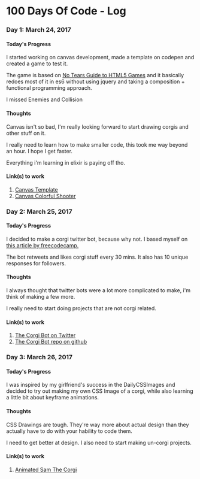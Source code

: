 # 100 Days Of Code - Log

### Day 1: March 24, 2017 

#### Today's Progress
I started working on canvas development, made a template on codepen and created a game to test it.

The game is based on [No Tears Guide to HTML5 Games](https://www.html5rocks.com/en/tutorials/canvas/notearsgame/) and it basically 
redoes most of it in es6 without using jquery and taking a composition + functional programming approach.

I missed Enemies and Collision

#### Thoughts
Canvas isn't so bad, I'm really looking forward to start drawing corgis and other stuff on it.

I really need to learn how to make smaller code, this took me way beyond an hour. I hope I get faster.

Everything i'm learning in elixir is paying off tho.


#### Link(s) to work 
1. [Canvas Template](http://codepen.io/orliph/pen/qrKYze?editors=0010)
2. [Canvas Colorful Shooter](http://codepen.io/orliph/pen/VpddOW)

### Day 2: March 25, 2017 

#### Today's Progress
I decided to make a corgi twitter bot, because why not. I based myself on [this article by freecodecamp.](https://medium.freecodecamp.com/easily-set-up-your-own-twitter-bot-4aeed5e61f7f#.fxei87o1t)

The bot retweets and likes corgi stuff every 30 mins. It also has 10 unique responses for followers.

#### Thoughts
I always thought that twitter bots were a lot more complicated to make, i'm think of making a few more.

I really need to start doing projects that are not corgi related.


#### Link(s) to work 
1. [The Corgi Bot on Twitter](https://twitter.com/AboutCorgis)
2. [The Corgi Bot repo on github](https://github.com/orlando-paredes-hamsho/corgi-bot)

### Day 3: March 26, 2017 

#### Today's Progress
I was inspired by my girlfriend's success in the DailyCSSImages and decided to try out making my own CSS Image of a corgi, while also learning a little bit about keyframe animations.

#### Thoughts
CSS Drawings are tough. They're way more about actual design than they actually have to do with your hability to code them.

I need to get better at design. I also need to start making un-corgi projects.


#### Link(s) to work 
1. [Animated Sam The Corgi](http://codepen.io/orliph/pen/PpBQNb)
